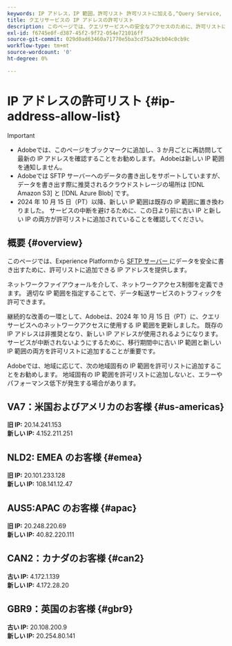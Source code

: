 ```yaml
---
keywords: IP アドレス，IP 範囲，許可リスト 許可リストに加える,^Query Service, ネットワークアクセス
title: クエリサービスの IP アドレスの許可リスト
description: このページでは、クエリサービスへの安全なアクセスのために、許可リストに追加できる更新された IP 範囲を提供します。
exl-id: f6745e0f-d387-45f2-9f72-054e721016ff
source-git-commit: 029d0ad63460a71770e5ba3cd75a29cb04c0cb9c
workflow-type: tm+mt
source-wordcount: '0'
ht-degree: 0%

---
```


# IP アドレスの許可リスト {#ip-address-allow-list}

>[!IMPORTANT]
>
> * Adobeでは、このページをブックマークに追加し、3 か月ごとに再訪問して最新の IP アドレスを確認することをお勧めします。 Adobeは新しい IP 範囲を通知しません。
> * Adobeでは SFTP サーバーへのデータの書き出しをサポートしていますが、データを書き出す際に推奨されるクラウドストレージの場所は [!DNL Amazon S3] と [!DNL Azure Blob] です。
> * 2024 年 10 月 15 日（PT）以降、新しい IP 範囲は既存の IP 範囲に置き換わりました。 サービスの中断を避けるために、この日より前に古い IP と新しい IP の両方が許可リストに追加されていることを確認してください。

## 概要 {#overview}

このページでは、Experience Platformから [SFTP サーバー ](../destinations/catalog/cloud-storage/sftp.md) にデータを安全に書き出すために、許可リストに追加できる IP アドレスを提供します。

ネットワークファイアウォールを介して、ネットワークアクセス制御を定義できます。 適切な IP 範囲を指定することで、データ転送サービスのトラフィックを許可できます。

継続的な改善の一環として、Adobeは、2024 年 10 月 15 日（PT）に、クエリサービスへのネットワークアクセスに使用する IP 範囲を更新しました。 既存の IP アドレスは非推奨となり、新しい IP アドレスが使用されるようになります。 サービスが中断されないようにするために、移行期間中に古い IP 範囲と新しい IP 範囲の両方を許可リストに追加することが重要です。

Adobeでは、地域に応じて、次の地域固有の IP 範囲を許可リストに追加することをお勧めします。 地域固有の IP 範囲を許可リストに追加しないと、エラーやパフォーマンス低下が発生する場合があります。

## VA7：米国およびアメリカのお客様 {#us-americas}

**旧 IP:** 20.14.241.153\
**新しい IP:** 4.152.211.251

## NLD2: EMEA のお客様 {#emea}

**旧 IP:** 20.101.233.128\
**新しい IP:** 108.141.12.47

## AUS5:APAC のお客様 {#apac}

**旧 IP:** 20.248.220.69\
**新しい IP:** 40.82.220.111

## CAN2：カナダのお客様 {#can2}

**古い IP:** 4.172.1.139\
**新しい IP:** 4.172.28.20

## GBR9：英国のお客様 {#gbr9}

**古い IP:** 20.108.200.9\
**新しい IP:** 20.254.80.141

